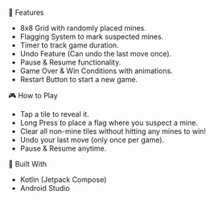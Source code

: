 📌 Features
- 8x8 Grid with randomly placed mines.
- Flagging System to mark suspected mines.
- Timer to track game duration.
- Undo Feature (Can undo the last move once).
- Pause & Resume functionality.
- Game Over & Win Conditions with animations.
- Restart Button to start a new game.

🎮 How to Play
- Tap a tile to reveal it.
- Long Press to place a flag where you suspect a mine.
- Clear all non-mine tiles without hitting any mines to win!
- Undo your last move (only once per game).
- Pause & Resume anytime.

🚀 Built With
- Kotlin (Jetpack Compose)
- Android Studio

